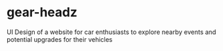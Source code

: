 # gear-headz
UI Design of a website for car enthusiasts to explore nearby events and potential upgrades for their vehicles
